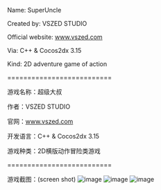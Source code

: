 Name: SuperUncle

Created by: VSZED STUDIO

Official website: www.vszed.com

Via: C++ & Cocos2dx 3.15

Kind: 2D adventure game of action

==========================

游戏名称：超级大叔

作者：VSZED STUDIO

官网：www.vszed.com 

开发语言：C++ & Cocos2dx 3.15

游戏种类：2D横版动作冒险类游戏

==========================

游戏截图：(screen shot)
![image](https://github.com/vszed/SuperUncle/blob/master/PictureExample/1.png)
![image](https://github.com/vszed/SuperUncle/blob/master/PictureExample/2.png)
![image](https://github.com/vszed/SuperUncle/blob/master/PictureExample/3.png)
